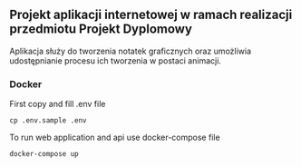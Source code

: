 ## Projekt aplikacji internetowej w ramach realizacji przedmiotu Projekt Dyplomowy

Aplikacja służy do tworzenia notatek graficznych oraz umożliwia udostępnianie procesu ich tworzenia w postaci animacji.

### Docker

First copy and fill .env file
```
cp .env.sample .env
```

To run web application and api use docker-compose file

```
docker-compose up
```
